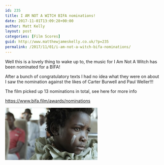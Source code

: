 ```yaml
---
id: 235
title: I AM NOT A WITCH BIFA nominations!
date: 2017-11-01T13:09:28+00:00
author: Matt Kelly
layout: post
categories: [Film Scores]
guid: http://www.matthewjameskelly.co.uk/?p=235
permalink: /2017/11/01/i-am-not-a-witch-bifa-nominations/
---
```

Well this is a lovely thing to wake up to, the music for I Am Not A Witch has been nominated for a BIFA!

After a bunch of congratulatory texts I had no idea what they were on about I saw the nomination against the likes of Carter Burwell and Paul Weller!!!

The film picked up 13 nominations in total, see here for more info

https://www.bifa.film/awards/nominations

[<img class="alignnone size-medium wp-image-230" src="/mjkwp/wp-content/uploads/2017/09/IANAW-300x169.jpg" alt="IANAW" width="300" height="169" />](/mjkwp/wp-content/uploads/2017/09/IANAW.jpg) 

&nbsp;